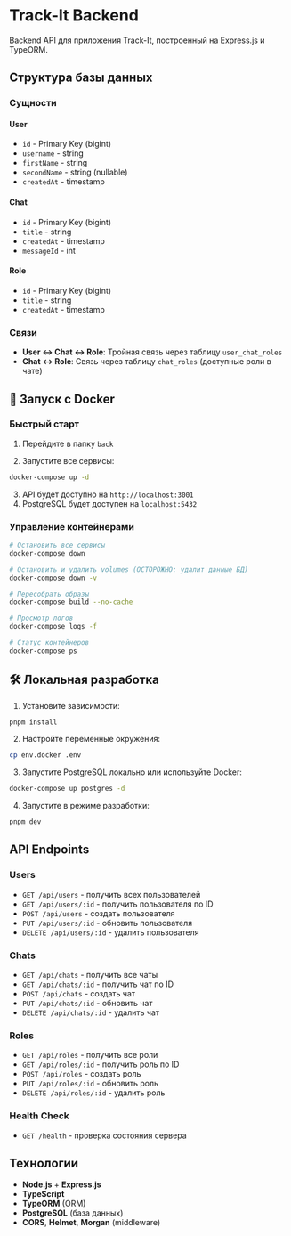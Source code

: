 # Track-It Backend

Backend API для приложения Track-It, построенный на Express.js и TypeORM.

## Структура базы данных

### Сущности

#### User
- `id` - Primary Key (bigint)
- `username` - string
- `firstName` - string  
- `secondName` - string (nullable)
- `createdAt` - timestamp

#### Chat
- `id` - Primary Key (bigint)
- `title` - string
- `createdAt` - timestamp
- `messageId` - int

#### Role
- `id` - Primary Key (bigint)
- `title` - string
- `createdAt` - timestamp

### Связи

- **User ↔ Chat ↔ Role**: Тройная связь через таблицу `user_chat_roles`
- **Chat ↔ Role**: Связь через таблицу `chat_roles` (доступные роли в чате)

## 🐳 Запуск с Docker

### Быстрый старт

1. Перейдите в папку `back`

2. Запустите все сервисы:
```bash
docker-compose up -d
```

3. API будет доступно на `http://localhost:3001`
4. PostgreSQL будет доступен на `localhost:5432`

### Управление контейнерами

```bash
# Остановить все сервисы
docker-compose down

# Остановить и удалить volumes (ОСТОРОЖНО: удалит данные БД)
docker-compose down -v

# Пересобрать образы
docker-compose build --no-cache

# Просмотр логов
docker-compose logs -f

# Статус контейнеров
docker-compose ps
```

## 🛠️ Локальная разработка

1. Установите зависимости:
```bash
pnpm install
```

2. Настройте переменные окружения:
```bash
cp env.docker .env
```

3. Запустите PostgreSQL локально или используйте Docker:
```bash
docker-compose up postgres -d
```

4. Запустите в режиме разработки:
```bash
pnpm dev
```

## API Endpoints

### Users
- `GET /api/users` - получить всех пользователей
- `GET /api/users/:id` - получить пользователя по ID
- `POST /api/users` - создать пользователя
- `PUT /api/users/:id` - обновить пользователя
- `DELETE /api/users/:id` - удалить пользователя

### Chats
- `GET /api/chats` - получить все чаты
- `GET /api/chats/:id` - получить чат по ID
- `POST /api/chats` - создать чат
- `PUT /api/chats/:id` - обновить чат
- `DELETE /api/chats/:id` - удалить чат

### Roles
- `GET /api/roles` - получить все роли
- `GET /api/roles/:id` - получить роль по ID
- `POST /api/roles` - создать роль
- `PUT /api/roles/:id` - обновить роль
- `DELETE /api/roles/:id` - удалить роль

### Health Check
- `GET /health` - проверка состояния сервера

## Технологии

- **Node.js** + **Express.js**
- **TypeScript**
- **TypeORM** (ORM)
- **PostgreSQL** (база данных)
- **CORS**, **Helmet**, **Morgan** (middleware)
